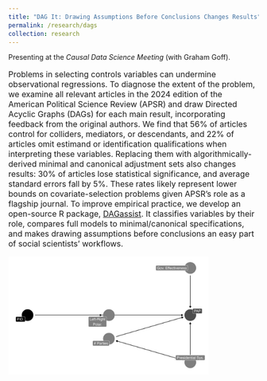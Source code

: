 ```yaml
---
title: "DAG It: Drawing Assumptions Before Conclusions Changes Results"
permalink: /research/dags
collection: research
---
```


<style>
.thumbnailevbook {
    background-color: black;
    height: 275px;
    display: inline-block; 
    background-size: cover; 
    background-position: center center;
    background-repeat: no-repeat;
}
</style>

Presenting at the *Causal Data Science Meeting* (with Graham Goff).

<p style="font-size: 12pt; width: 100%; text-align: left;">Problems in selecting controls variables can undermine observational regressions. To diagnose the extent of the problem, we examine all relevant articles in the 2024 edition of the American Political Science Review (APSR) and draw Directed Acyclic Graphs (DAGs) for each main result, incorporating feedback from the original authors. We find that 56% of articles control for colliders, mediators, or descendants, and 22% of articles omit estimand or identification qualifications when interpreting these variables. Replacing them with algorithmically-derived minimal and canonical adjustment sets also changes results: 30% of articles lose statistical significance, and average standard errors fall by 5%. These rates likely represent lower bounds on covariate-selection problems given APSR’s role as a flagship journal. To improve empirical practice, we develop an open-source R package, <a href="https://cran.r-project.org/web/packages/DAGassist/index.html">DAGassist</a>. It classifies variables by their role, compares full models to minimal/canonical specifications, and makes drawing assumptions before conclusions an easy part of social scientists’ workflows.</p> 

<p style="font-size: 12pt; width: 100%; text-align: left;"><img src="/images/DAGr.png" class="thumbnailsafeguards2" style="width: 80%;"></p>